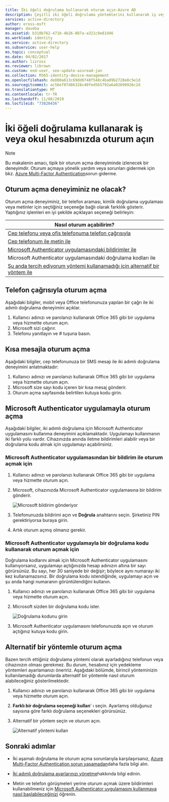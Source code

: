 ```yaml
---
title: İki öğeli doğrulama kullanarak oturum açın-Azure AD
description: Çeşitli iki öğeli doğrulama yöntemlerini kullanarak iş veya okul hesabınızda oturum açmayı öğrenin.
services: active-directory
author: eross-msft
manager: daveba
ms.assetid: b310b762-471b-4b26-887a-a321c9e81d46
ms.workload: identity
ms.service: active-directory
ms.subservice: user-help
ms.topic: conceptual
ms.date: 04/02/2017
ms.author: lizross
ms.reviewer: librown
ms.custom: end-user, seo-update-azuread-jan
ms.collection: M365-identity-device-management
ms.openlocfilehash: de080a613c69dd6f48f548c4ba89b2728e8c5e1d
ms.sourcegitcommit: ac56ef07d86328c40fed5b5792a6a02698926c2d
ms.translationtype: MT
ms.contentlocale: tr-TR
ms.lasthandoff: 11/08/2019
ms.locfileid: "73820436"
---
```

# <a name="sign-in-to-your-work-or-school-account-using-two-factor-verification"></a>İki öğeli doğrulama kullanarak iş veya okul hesabınızda oturum açın

> [!NOTE]
> Bu makalenin amacı, tipik bir oturum açma deneyiminde izlenecek bir deneyimdir. Oturum açmaya yönelik yardım veya sorunları gidermek için bkz. [Azure Multi-Factor Authentication](multi-factor-authentication-end-user-troubleshoot.md)sorun giderme.

## <a name="what-will-your-sign-in-experience-be"></a>Oturum açma deneyiminiz ne olacak?
Oturum açma deneyiminiz, bir telefon araması, kimlik doğrulama uygulaması veya metinler için seçtiğiniz seçeneğe bağlı olarak farklılık gösterir. Yaptığınız işlemleri en iyi şekilde açıklayan seçeneği belirleyin:

| Nasıl oturum açabilirim? |
| --- |
| [Cep telefonu veya ofis telefonuma telefon çağrısıyla](#signing-in-with-a-phone-call) |
| [Cep telefonum ile metin ile](#signing-in-with-a-text-message)
| [Microsoft Authenticator uygulamasındaki bildirimler ile](#to-sign-in-with-a-notification-from-the-microsoft-authenticator-app) |
| Microsoft Authenticator uygulamasındaki doğrulama kodları ile |
| [Şu anda tercih ediyorum yöntemi kullanamadığı için alternatif bir yöntem ile](#signing-in-with-an-alternate-method) |

## <a name="signing-in-with-a-phone-call"></a>Telefon çağrısıyla oturum açma
Aşağıdaki bilgiler, mobil veya Office telefonunuza yapılan bir çağrı ile iki adımlı doğrulama deneyimini açıklar.

1. Kullanıcı adınızı ve parolanızı kullanarak Office 365 gibi bir uygulama veya hizmette oturum açın.  
2. Microsoft sizi çağırır.  
3. Telefonu yanıtlayın ve # tuşuna basın.  

## <a name="signing-in-with-a-text-message"></a>Kısa mesajla oturum açma
Aşağıdaki bilgiler, cep telefonunuza bir SMS mesajı ile iki adımlı doğrulama deneyimini anlatmaktadır:

1. Kullanıcı adınızı ve parolanızı kullanarak Office 365 gibi bir uygulama veya hizmette oturum açın.
2. Microsoft size sayı kodu içeren bir kısa mesaj gönderir.
3. Oturum açma sayfasında belirtilen kutuya kodu girin.

## <a name="signing-in-with-the-microsoft-authenticator-app"></a>Microsoft Authenticator uygulamayla oturum açma
Aşağıdaki bilgiler, iki adımlı doğrulama için Microsoft Authenticator uygulamasını kullanma deneyimini açıklamaktadır. Uygulamayı kullanmanın iki farklı yolu vardır. Cihazınızda anında iletme bildirimleri alabilir veya bir doğrulama kodu almak için uygulamayı açabilirsiniz.

### <a name="to-sign-in-with-a-notification-from-the-microsoft-authenticator-app"></a>Microsoft Authenticator uygulamasından bir bildirim ile oturum açmak için
1. Kullanıcı adınızı ve parolanızı kullanarak Office 365 gibi bir uygulama veya hizmette oturum açın.
2. Microsoft, cihazınızda Microsoft Authenticator uygulamasına bir bildirim gönderir.

   ![Microsoft bildirim gönderiyor](./media/multi-factor-authentication-end-user-signin/notify.png)

3. Telefonunuzda bildirimi açın ve **Doğrula** anahtarını seçin. Şirketiniz PIN gerektiriyorsa buraya girin.
4. Artık oturum açmış olmanız gerekir.

### <a name="to-sign-in-using-a-verification-code-with-the-microsoft-authenticator-app"></a>Microsoft Authenticator uygulamayla bir doğrulama kodu kullanarak oturum açmak için

Doğrulama kodlarını almak için Microsoft Authenticator uygulamasını kullanıyorsanız, uygulamayı açtığınızda hesap adınızın altına bir sayı görürsünüz. Bu sayı, her 30 saniyede bir değişir; böylece aynı numarayı iki kez kullanamazsınız. Bir doğrulama kodu istendiğinde, uygulamayı açın ve şu anda hangi numaranın görüntülendiğini kullanın.

1. Kullanıcı adınızı ve parolanızı kullanarak Office 365 gibi bir uygulama veya hizmette oturum açın.
2. Microsoft sizden bir doğrulama kodu ister.

   ![Doğrulama kodunu girin](./media/multi-factor-authentication-end-user-signin/verify3.png)

3. Microsoft Authenticator uygulamasını telefonunuzda açın ve oturum açtığınız kutuya kodu girin.

## <a name="signing-in-with-an-alternate-method"></a>Alternatif bir yöntemle oturum açma
Bazen tercih ettiğiniz doğrulama yöntemi olarak ayarladığınız telefonun veya cihazınızın olması gerekmez. Bu durum, hesabınız için yedekleme yöntemleri ayarlamanızı öneririz. Aşağıdaki bölümde, birincil yönteminizin kullanılamadığı durumlarda alternatif bir yöntemle nasıl oturum alabileceğiniz gösterilmektedir.

1. Kullanıcı adınızı ve parolanızı kullanarak Office 365 gibi bir uygulama veya hizmette oturum açın.
2. **Farklı bir doğrulama seçeneği kullan**' ı seçin. Ayarlamış olduğunuz sayısına göre farklı doğrulama seçenekleri görürsünüz.
3. Alternatif bir yöntem seçin ve oturum açın.

   ![Alternatif yöntemi kullan](./media/multi-factor-authentication-end-user-signin/alt.png)

## <a name="next-steps"></a>Sonraki adımlar
- İki aşamalı doğrulama ile oturum açma sorunlarıyla karşılaşırsanız, [Azure Multi-Factor Authentication sorun yaşamadan](multi-factor-authentication-end-user-troubleshoot.md)daha fazla bilgi alın.

- [İki adımlı doğrulama ayarlarınızı yönetme](multi-factor-authentication-end-user-manage-settings.md)hakkında bilgi edinin.

- Metin ve telefon görüşmeleri yerine oturum açmak üzere bildirimleri kullanabilmeniz için [Microsoft Authenticator uygulamasını kullanmaya nasıl başlabileceğinizi](user-help-auth-app-download-install.md) öğrenin.
